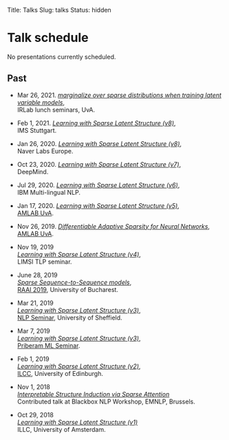Title: Talks
Slug: talks
Status: hidden

# Talk schedule

<!-- ## Upcoming -->
  No presentations currently scheduled.

## Past

  - Mar 26, 2021.
  [*marginalize over sparse distributions when training latent variable models*](talks/21-marginalize.pdf),<br/>
  IRLab lunch seminars, UvA.

  - Feb 1, 2021.
  [*Learning with Sparse Latent Structure (v8)*](talks/20-lpsparsemap-naver.pdf),<br/>
  IMS Stuttgart.

  - Jan 26, 2020.
  [*Learning with Sparse Latent Structure (v8)*](talks/20-lpsparsemap-naver.pdf),<br/>
  Naver Labs Europe.

  - Oct 23, 2020.
  [*Learning with Sparse Latent Structure (v7)*](talks/20-lpsparsemap-dm.pdf),<br/>
  DeepMind.

  - Jul 29, 2020.
  [*Learning with Sparse Latent Structure (v6)*](talks/20-lpsparsemap-ibm.pdf),<br/>
  IBM Multi-lingual NLP.

  - Jan 17, 2020.
  [*Learning with Sparse Latent Structure (v5)*](talks/20-lpsparsemap.pdf),<br/>
  [AMLAB UvA](http://amlab.science.uva.nl/).

  - Nov 26, 2019.
  [*Differentiable Adaptive Sparsity for Neural Networks*](talks/19-adaptive.pdf),<br/> 
  [AMLAB UvA](http://amlab.science.uva.nl/).

  - Nov 19, 2019<br/>
  [*Learning with Sparse Latent Structure (v4)*](talks/19-limsi.pdf),<br/>
  LIMSI TLP seminar.

  - June 28, 2019<br/>
  [*Sparse Sequence-to-Sequence models*](talks/19-sparse-seq.pdf),<br/>
  [RAAI 2019](https://conferences.unibuc.ro/raai2019/),
  University of Bucharest.

  - Mar 21, 2019<br/>
  [*Learning with Sparse Latent Structure (v3)*](talks/19-priberam.pdf),<br/>
  [NLP Seminar](https://www.sheffield.ac.uk/dcs/research/groups/nlp#tab04),
  University of Sheffield.

  - Mar 7, 2019<br/>
  [*Learning with Sparse Latent Structure (v3)*](talks/19-priberam.pdf),<br/>
  [Priberam ML Seminar](http://labs.priberam.pt/Academia-Partnerships/Seminars.aspx).

  - Feb 1, 2019<br/>
  [*Learning with Sparse Latent Structure (v2)*](talks/19-edinburgh.pdf),<br/>
  [ILCC](http://web.inf.ed.ac.uk/ilcc), University of Edinburgh.
  - Nov 1, 2018<br/>
  [*Interpretable Structure Induction via Sparse Attention*](talks/18-blackbox.pdf)<br/>
  Contributed talk at Blackbox NLP Workshop, EMNLP, Brussels.
  - Oct 29, 2018<br/>
  [*Learning with Sparse Latent Structure (v1)*](talks/18-sparsemap-amsterdam.pdf)<br/>
  ILLC, University of Amsterdam.
